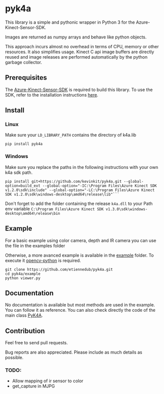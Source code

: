 # pyk4a
This library is a simple and pythonic wrapper in Python 3 for the Azure-Kinect-Sensor-SDK.

Images are returned as numpy arrays and behave like python objects.

This approach incurs almost no overhead in terms of CPU, memory or other resources.
It also simplifies usage. Kinect C api image buffers are directly reused and image releases are performed automatically by the python garbage collector.


## Prerequisites
The [Azure-Kinect-Sensor-SDK](https://github.com/microsoft/Azure-Kinect-Sensor-SDK) is required to build this library.
To use the SDK, refer to the installation instructions [here](https://github.com/microsoft/Azure-Kinect-Sensor-SDK).


## Install

### Linux

Make sure your `LD_LIBRARY_PATH` contains the directory of k4a.lib

```
pip install pyk4a
```

### Windows

Make sure you replace the paths in the following instructions with your own k4a sdk path.

```
pip install git+https://github.com/kevinkit/pyk4a.git --global-option=build_ext --global-option="-IC:\Program Files\Azure Kinect SDK v1.2.0\sdk\include" --global-option="-LC:\Program Files\Azure Kinect SDK v1.2.0\sdk\windows-desktop\amd64\release\lib"```
```

Don't forget to add the folder containing the release `k4a.dll` to your Path env variable `C:\Program Files\Azure Kinect SDK v1.3.0\sdk\windows-desktop\amd64\release\bin`

## Example

For a basic example using color camera, depth and IR camera you can use the file in the examples folder


Otherwise, a more avanced example is available in the [example](https://github.com/etiennedub/pyk4a/tree/master/example) folder.
To execute it [opencv-python](https://github.com/skvark/opencv-python) is required.


```
git clone https://github.com/etiennedub/pyk4a.git
cd pyk4a/example
python viewer.py
```

## Documentation

No documentation is available but most methods are used in the example. You can follow it as reference.
You can also check directly the code of the main class [PyK4A](https://github.com/etiennedub/pyk4a/blob/master/pyk4a/pyk4a.py).

## Contribution

Feel free to send pull requests.

Bug reports are also appreciated. Please include as much details as possible.

### TODO:

- Allow mapping of ir sensor to color
- get_capture in MJPG
